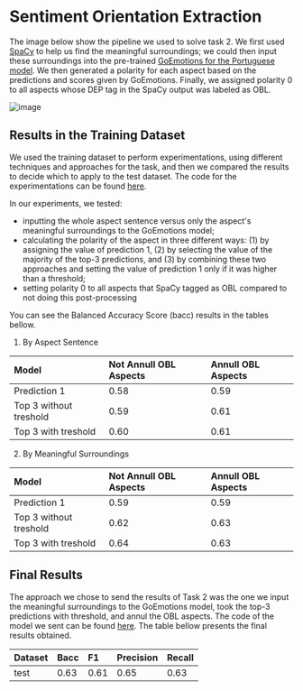 # Sentiment Orientation Extraction

The image below show the pipeline we used to solve task 2. We first used [SpaCy](https://github.com/explosion/spaCy) to help us find the meaningful surroundings; 
we could then input these surroundings into the pre-trained [GoEmotions for the Portuguese model](https://github.com/Luzo0/GoEmotions_portuguese). 
We then generated a polarity for each aspect based on the predictions and scores given by GoEmotions. 
Finally, we assigned polarity 0 to all aspects whose DEP tag in the SpaCy output was labeled as OBL.

![image](https://user-images.githubusercontent.com/31036627/176501845-53eb04b4-439b-4185-8abf-55fac9e5ad0b.png)


## Results in the Training Dataset

We used the training dataset to perform experimentations, using different techniques and approaches for the task, 
and then we compared the results to decide which to apply to the test dataset. The code for the experimentations can be found [here](https://github.com/LALIC-UFSCar/ABSAPT-2022/blob/main/task2/task2_train.ipynb).

In our experiments, we tested:

* inputting the whole aspect sentence versus only the aspect's meaningful surroundings to the GoEmotions model;
* calculating the polarity of the aspect in three different ways: (1) by assigning the value of prediction 1, (2) by selecting the value of the majority of the top-3 predictions, and (3) by combining these two approaches and setting the value of prediction 1 only if it was higher than a threshold;
* setting polarity 0 to all aspects that SpaCy tagged as OBL compared to not doing this post-processing

You can see the Balanced Accuracy Score (bacc) results in the tables bellow.

1. By Aspect Sentence

Model                  | Not Annull OBL Aspects | Annull OBL Aspects
:----------------------|:-----------------------|:--------------------
Prediction 1           | 0.58                   | 0.59
Top 3 without treshold | 0.59                   | 0.61
Top 3 with treshold    | 0.60                   | 0.61

2. By Meaningful Surroundings

Model                  | Not Annull OBL Aspects | Annull OBL Aspects
:----------------------|:-----------------------|:--------------------
Prediction 1           | 0.59                   | 0.59
Top 3 without treshold | 0.62                   | 0.63
Top 3 with treshold    | 0.64                   | 0.63


## Final Results

The approach we chose to send the results of Task 2 was the one we input the meaningful surroundings to the GoEmotions model,
took the top-3 predictions with threshold, and annul the OBL aspects. The code of the model we sent can be found [here](https://github.com/LALIC-UFSCar/ABSAPT-2022/blob/main/task2/task2_test.ipynb).
The table bellow presents the final results obtained.

Dataset | Bacc | F1   | Precision | Recall
:-------|:-----|:-----|:----------|:-------
test    | 0.63 | 0.61 | 0.65      | 0.63

